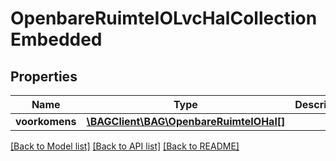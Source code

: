 # OpenbareRuimteIOLvcHalCollectionEmbedded

## Properties
Name | Type | Description | Notes
------------ | ------------- | ------------- | -------------
**voorkomens** | [**\BAGClient\BAG\OpenbareRuimteIOHal[]**](OpenbareRuimteIOHal.md) |  | [optional] 

[[Back to Model list]](../../README.md#documentation-for-models) [[Back to API list]](../../README.md#documentation-for-api-endpoints) [[Back to README]](../../README.md)

